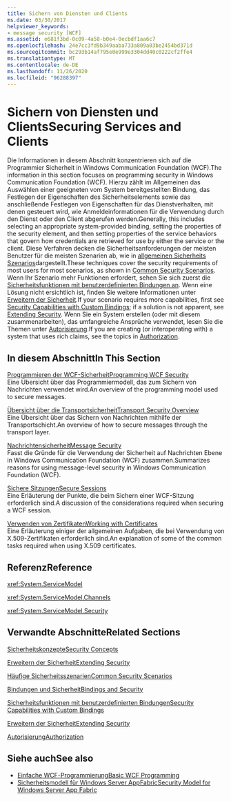 ```yaml
---
title: Sichern von Diensten und Clients
ms.date: 03/30/2017
helpviewer_keywords:
- message security [WCF]
ms.assetid: e681f3bd-0c09-4a58-b0e4-0ecbdf1aa6c7
ms.openlocfilehash: 24e7cc3fd9b349aaba733a809a03be2454bd371d
ms.sourcegitcommit: bc293b14af795e0e999e3304dd40c0222cf2ffe4
ms.translationtype: MT
ms.contentlocale: de-DE
ms.lasthandoff: 11/26/2020
ms.locfileid: "96288397"
---
```

# <a name="securing-services-and-clients"></a><span data-ttu-id="c1c3e-102">Sichern von Diensten und Clients</span><span class="sxs-lookup"><span data-stu-id="c1c3e-102">Securing Services and Clients</span></span>

<span data-ttu-id="c1c3e-103">Die Informationen in diesem Abschnitt konzentrieren sich auf die Programmier Sicherheit in Windows Communication Foundation (WCF).</span><span class="sxs-lookup"><span data-stu-id="c1c3e-103">The information in this section focuses on programming security in Windows Communication Foundation (WCF).</span></span> <span data-ttu-id="c1c3e-104">Hierzu zählt im Allgemeinen das Auswählen einer geeigneten vom System bereitgestellten Bindung, das Festlegen der Eigenschaften des Sicherheitselements sowie das anschließende Festlegen von Eigenschaften für das Dienstverhalten, mit denen gesteuert wird, wie Anmeldeinformationen für die Verwendung durch den Dienst oder den Client abgerufen werden.</span><span class="sxs-lookup"><span data-stu-id="c1c3e-104">Generally, this includes selecting an appropriate system-provided binding, setting the properties of the security element, and then setting properties of the service behaviors that govern how credentials are retrieved for use by either the service or the client.</span></span> <span data-ttu-id="c1c3e-105">Diese Verfahren decken die Sicherheitsanforderungen der meisten Benutzer für die meisten Szenarien ab, wie in [allgemeinen Sicherheits Szenarios](common-security-scenarios.md)dargestellt.</span><span class="sxs-lookup"><span data-stu-id="c1c3e-105">These techniques cover the security requirements of most users for most scenarios, as shown in [Common Security Scenarios](common-security-scenarios.md).</span></span> <span data-ttu-id="c1c3e-106">Wenn Ihr Szenario mehr Funktionen erfordert, sehen Sie sich zuerst die [Sicherheitsfunktionen mit benutzerdefinierten Bindungen an](security-capabilities-with-custom-bindings.md). Wenn eine Lösung nicht ersichtlich ist, finden Sie weitere Informationen unter [Erweitern der Sicherheit](../extending/extending-security.md).</span><span class="sxs-lookup"><span data-stu-id="c1c3e-106">If your scenario requires more capabilities, first see [Security Capabilities with Custom Bindings](security-capabilities-with-custom-bindings.md); if a solution is not apparent, see [Extending Security](../extending/extending-security.md).</span></span> <span data-ttu-id="c1c3e-107">Wenn Sie ein System erstellen (oder mit diesem zusammenarbeiten), das umfangreiche Ansprüche verwendet, lesen Sie die Themen unter [Autorisierung](authorization-in-wcf.md).</span><span class="sxs-lookup"><span data-stu-id="c1c3e-107">If you are creating (or interoperating with) a system that uses rich claims, see the topics in [Authorization](authorization-in-wcf.md).</span></span>  
  
## <a name="in-this-section"></a><span data-ttu-id="c1c3e-108">In diesem Abschnitt</span><span class="sxs-lookup"><span data-stu-id="c1c3e-108">In This Section</span></span>  

 [<span data-ttu-id="c1c3e-109">Programmieren der WCF-Sicherheit</span><span class="sxs-lookup"><span data-stu-id="c1c3e-109">Programming WCF Security</span></span>](programming-wcf-security.md)  
 <span data-ttu-id="c1c3e-110">Eine Übersicht über das Programmiermodell, das zum Sichern von Nachrichten verwendet wird.</span><span class="sxs-lookup"><span data-stu-id="c1c3e-110">An overview of the programming model used to secure messages.</span></span>  
  
 [<span data-ttu-id="c1c3e-111">Übersicht über die Transportsicherheit</span><span class="sxs-lookup"><span data-stu-id="c1c3e-111">Transport Security Overview</span></span>](transport-security-overview.md)  
 <span data-ttu-id="c1c3e-112">Eine Übersicht über das Sichern von Nachrichten mithilfe der Transportschicht.</span><span class="sxs-lookup"><span data-stu-id="c1c3e-112">An overview of how to secure messages through the transport layer.</span></span>  
  
 [<span data-ttu-id="c1c3e-113">Nachrichtensicherheit</span><span class="sxs-lookup"><span data-stu-id="c1c3e-113">Message Security</span></span>](message-security-in-wcf.md)  
 <span data-ttu-id="c1c3e-114">Fasst die Gründe für die Verwendung der Sicherheit auf Nachrichten Ebene in Windows Communication Foundation (WCF) zusammen.</span><span class="sxs-lookup"><span data-stu-id="c1c3e-114">Summarizes reasons for using message-level security in Windows Communication Foundation (WCF).</span></span>  
  
 [<span data-ttu-id="c1c3e-115">Sichere Sitzungen</span><span class="sxs-lookup"><span data-stu-id="c1c3e-115">Secure Sessions</span></span>](secure-sessions.md)  
 <span data-ttu-id="c1c3e-116">Eine Erläuterung der Punkte, die beim Sichern einer WCF-Sitzung erforderlich sind.</span><span class="sxs-lookup"><span data-stu-id="c1c3e-116">A discussion of the considerations required when securing a WCF session.</span></span>  
  
 [<span data-ttu-id="c1c3e-117">Verwenden von Zertifikaten</span><span class="sxs-lookup"><span data-stu-id="c1c3e-117">Working with Certificates</span></span>](working-with-certificates.md)  
 <span data-ttu-id="c1c3e-118">Eine Erläuterung einiger der allgemeinen Aufgaben, die bei Verwendung von X.509-Zertifikaten erforderlich sind.</span><span class="sxs-lookup"><span data-stu-id="c1c3e-118">An explanation of some of the common tasks required when using X.509 certificates.</span></span>  
  
## <a name="reference"></a><span data-ttu-id="c1c3e-119">Referenz</span><span class="sxs-lookup"><span data-stu-id="c1c3e-119">Reference</span></span>  

 <xref:System.ServiceModel>  
  
 <xref:System.ServiceModel.Channels>  
  
 <xref:System.ServiceModel.Security>  
  
## <a name="related-sections"></a><span data-ttu-id="c1c3e-120">Verwandte Abschnitte</span><span class="sxs-lookup"><span data-stu-id="c1c3e-120">Related Sections</span></span>  

 [<span data-ttu-id="c1c3e-121">Sicherheitskonzepte</span><span class="sxs-lookup"><span data-stu-id="c1c3e-121">Security Concepts</span></span>](security-concepts.md)  
  
 [<span data-ttu-id="c1c3e-122">Erweitern der Sicherheit</span><span class="sxs-lookup"><span data-stu-id="c1c3e-122">Extending Security</span></span>](../extending/extending-security.md)  
  
 [<span data-ttu-id="c1c3e-123">Häufige Sicherheitsszenarien</span><span class="sxs-lookup"><span data-stu-id="c1c3e-123">Common Security Scenarios</span></span>](common-security-scenarios.md)  
  
 [<span data-ttu-id="c1c3e-124">Bindungen und Sicherheit</span><span class="sxs-lookup"><span data-stu-id="c1c3e-124">Bindings and Security</span></span>](bindings-and-security.md)  
  
 [<span data-ttu-id="c1c3e-125">Sicherheitsfunktionen mit benutzerdefinierten Bindungen</span><span class="sxs-lookup"><span data-stu-id="c1c3e-125">Security Capabilities with Custom Bindings</span></span>](security-capabilities-with-custom-bindings.md)  
  
 [<span data-ttu-id="c1c3e-126">Erweitern der Sicherheit</span><span class="sxs-lookup"><span data-stu-id="c1c3e-126">Extending Security</span></span>](../extending/extending-security.md)  
  
 [<span data-ttu-id="c1c3e-127">Autorisierung</span><span class="sxs-lookup"><span data-stu-id="c1c3e-127">Authorization</span></span>](authorization-in-wcf.md)  
  
## <a name="see-also"></a><span data-ttu-id="c1c3e-128">Siehe auch</span><span class="sxs-lookup"><span data-stu-id="c1c3e-128">See also</span></span>

- [<span data-ttu-id="c1c3e-129">Einfache WCF-Programmierung</span><span class="sxs-lookup"><span data-stu-id="c1c3e-129">Basic WCF Programming</span></span>](../basic-wcf-programming.md)
- <span data-ttu-id="c1c3e-130">[Sicherheitsmodell für Windows Server AppFabric](/previous-versions/appfabric/ee677202(v=azure.10))</span><span class="sxs-lookup"><span data-stu-id="c1c3e-130">[Security Model for Windows Server App Fabric](/previous-versions/appfabric/ee677202(v=azure.10))</span></span>
